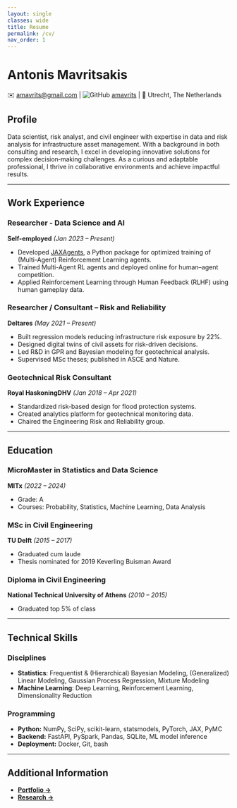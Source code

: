 ```yaml
---
layout: single
classes: wide
title: Resume
permalink: /cv/
nav_order: 1
---
```


# Antonis Mavritsakis

✉️ [amavrits@gmail.com](mailto:amavrits@gmail.com) | ![GitHub](https://img.shields.io/badge/-GitHub-181717?style=flat&logo=github&logoColor=white) [amavrits](https://github.com/amavrits) | 📍 Utrecht, The Netherlands

## Profile

Data scientist, risk analyst, and civil engineer with expertise in data and risk analysis for infrastructure asset management. With a background in both consulting and research, I excel in developing innovative solutions for complex decision‑making challenges. As a curious and adaptable professional, I thrive in collaborative environments and achieve impactful results.

---

## Work Experience

### Researcher - Data Science and AI  
**Self-employed** *(Jan 2023 – Present)*  
- Developed [JAXAgents](https://github.com/amavrits/jax-agents), a Python package for optimized training of (Multi-Agent) Reinforcement Learning agents.  
- Trained Multi-Agent RL agents and deployed online for human–agent competition.  
- Applied Reinforcement Learning through Human Feedback (RLHF) using human gameplay data.  

### Researcher / Consultant – Risk and Reliability  
**Deltares** *(May 2021 – Present)*  
- Built regression models reducing infrastructure risk exposure by 22%.  
- Designed digital twins of civil assets for risk-driven decisions.  
- Led R&D in GPR and Bayesian modeling for geotechnical analysis.  
- Supervised MSc theses; published in ASCE and Nature.  

### Geotechnical Risk Consultant  
**Royal HaskoningDHV** *(Jan 2018 – Apr 2021)*  
- Standardized risk-based design for flood protection systems.  
- Created analytics platform for geotechnical monitoring data.  
- Chaired the Engineering Risk and Reliability group.  

---

## Education

### MicroMaster in Statistics and Data Science  
**MITx** *(2022 – 2024)*  
- Grade: A  
- Courses: Probability, Statistics, Machine Learning, Data Analysis  

### MSc in Civil Engineering  
**TU Delft** *(2015 – 2017)*  
- Graduated cum laude  
- Thesis nominated for 2019 Keverling Buisman Award  

### Diploma in Civil Engineering  
**National Technical University of Athens** *(2010 – 2015)*  
- Graduated top 5% of class  

---

## Technical Skills

### Disciplines
- **Statistics**: Frequentist & (Hierarchical) Bayesian Modeling, (Generalized) Linear Modeling, Gaussian Process Regression, Mixture Modeling
- **Machine Learning**: Deep Learning, Reinforcement Learning, Dimensionality Reduction  

### Programming
- **Python:** NumPy, SciPy, scikit-learn, statsmodels, PyTorch, JAX, PyMC  
- **Backend:** FastAPI, PySpark, Pandas, SQLite, ML model inference 
- **Deployment:** Docker, Git, bash

---

## Additional Information

- **[Portfolio →](/projects.md)**  
- **[Research →](/research.md)**  

